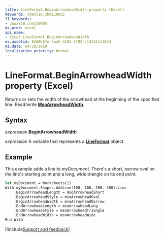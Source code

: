 ```yaml
---
title: LineFormat.BeginArrowheadWidth property (Excel)
keywords: vbaxl10.chm110005
f1_keywords:
- vbaxl10.chm110005
ms.prod: excel
api_name:
- Excel.LineFormat.BeginArrowheadWidth
ms.assetid: 82d9b8fe-4aa5-3292-f792-c14332c2103d
ms.date: 04/30/2019
localization_priority: Normal
---
```



# LineFormat.BeginArrowheadWidth property (Excel)

Returns or sets the width of the arrowhead at the beginning of the specified line. Read/write **[MsoArrowheadWidth](Office.MsoArrowheadWidth.md)**.


## Syntax

_expression_.**BeginArrowheadWidth**

_expression_ A variable that represents a **[LineFormat](Excel.LineFormat.md)** object.


## Example

This example adds a line to _myDocument_. There's a short, narrow oval on the line's starting point and a long, wide triangle on its end point.

```vb
Set myDocument = Worksheets(1) 
With myDocument.Shapes.AddLine(100, 100, 200, 300).Line 
    .BeginArrowheadLength = msoArrowheadShort 
    .BeginArrowheadStyle = msoArrowheadOval 
    .BeginArrowheadWidth = msoArrowheadNarrow 
    .EndArrowheadLength = msoArrowheadLong 
    .EndArrowheadStyle = msoArrowheadTriangle 
    .EndArrowheadWidth = msoArrowheadWide 
End With
```




[!include[Support and feedback](~/includes/feedback-boilerplate.md)]